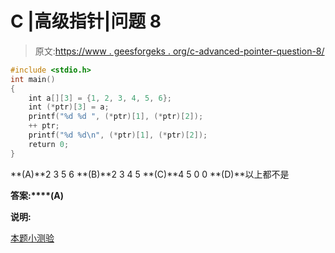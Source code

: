 # C |高级指针|问题 8

> 原文:[https://www . geesforgeks . org/c-advanced-pointer-question-8/](https://www.geeksforgeeks.org/c-advanced-pointer-question-8/)

```cpp
#include <stdio.h>
int main()
{
    int a[][3] = {1, 2, 3, 4, 5, 6};
    int (*ptr)[3] = a;
    printf("%d %d ", (*ptr)[1], (*ptr)[2]);
    ++ ptr;
    printf("%d %d\n", (*ptr)[1], (*ptr)[2]);
    return 0;
}

```

**(A)**2 3 5 6
**(B)**2 3 4 5
**(C)**4 5 0 0
**(D)**以上都不是

**答案:****(A)**

**说明:**

[本题小测验](https://www.geeksforgeeks.org/c-language-2-gq/advanced-pointer-c-gq/)